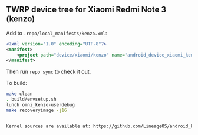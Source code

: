## TWRP device tree for Xiaomi Redmi Note 3 (kenzo)

Add to `.repo/local_manifests/kenzo.xml`:

```xml
<?xml version="1.0" encoding="UTF-8"?>
<manifest>
	<project path="device/xiaomi/kenzo" name="android_device_xiaomi_kenzo" remote="TeamWin" revision="android-8.0" />
</manifest>
```

Then run `repo sync` to check it out.


To build:

```sh
make clean
. build/envsetup.sh
lunch omni_kenzo-userdebug
make recoveryimage -j16


Kernel sources are available at: https://github.com/LineageOS/android_kernel_xiaomi_msm8956
